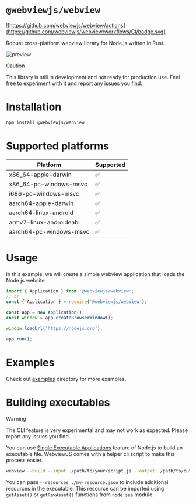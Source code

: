 # `@webviewjs/webview`

![https://github.com/webviewjs/webview/actions](https://github.com/webviewjs/webview/workflows/CI/badge.svg)

Robust cross-platform webview library for Node.js written in Rust.

![preview](https://github.com/twlite/webview/raw/main/assets/preview.png)

> [!CAUTION]
> This library is still in development and not ready for production use. Feel free to experiment with it and report any issues you find.

# Installation

```bash
npm install @webviewjs/webview
```

# Supported platforms

| Platform                | Supported |
| ----------------------- | --------- |
| x86_64-apple-darwin     | ✅        |
| x86_64-pc-windows-msvc  | ✅        |
| i686-pc-windows-msvc    | ✅        |
| aarch64-apple-darwin    | ✅        |
| aarch64-linux-android   | ✅        |
| armv7-linux-androideabi | ✅        |
| aarch64-pc-windows-msvc | ✅        |

# Usage

In this example, we will create a simple webview application that loads the Node.js website.

```javascript
import { Application } from '@webviewjs/webview';
// or
const { Application } = require('@webviewjs/webview');

const app = new Application();
const window = app.createBrowserWindow();

window.loadUrl('https://nodejs.org');

app.run();
```

# Examples

Check out [examples](./examples) directory for more examples.

# Building executables

> [!WARNING]
> The CLI feature is very experimental and may not work as expected. Please report any issues you find.

You can use [Single Executable Applications](https://nodejs.org/api/single-executable-applications.html) feature of Node.js to build an executable file. WebviewJS comes with a helper cli script to make this process easier.

```bash
webview --build --input ./path/to/your/script.js --output ./path/to/output-directory --name my-app
```

You can pass `--resources ./my-resource.json` to include additional resources in the executable. This resource can be imported using `getAsset()` or `getRawAsset()` functions from `node:sea` module.
